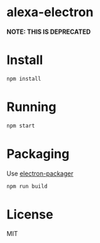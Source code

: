 # alexa-electron

**NOTE: THIS IS DEPRECATED**

# Install

```bash
npm install
```

# Running

```bash
npm start
```

# Packaging

Use [electron-packager](https://github.com/maxogden/electron-packager)

```bash
npm run build
```

# License

MIT
